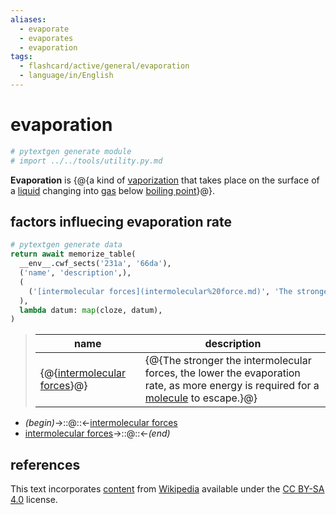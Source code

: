 ```yaml
---
aliases:
  - evaporate
  - evaporates
  - evaporation
tags:
  - flashcard/active/general/evaporation
  - language/in/English
---
```


# evaporation

```Python
# pytextgen generate module
# import ../../tools/utility.py.md
```

__Evaporation__ is {@{a kind of [vaporization](vaporization.md) that takes place on the surface of a [liquid](liquid.md) changing into [gas](gas.md) below [boiling point](boiling%20point.md)}@}. <!--SR:!2028-02-28,1209,290-->

## factors influecing evaporation rate

```Python
# pytextgen generate data
return await memorize_table(
  __env__.cwf_sects('231a', '66da'),
  ('name', 'description',),
  (
    ('[intermolecular forces](intermolecular%20force.md)', 'The stronger the intermolecular forces, the lower the evaporation rate, as more energy is required for a [molecule](molecule.md) to escape.',),
  ),
  lambda datum: map(cloze, datum),
)
```

<!--pytextgen generate section="231a"--><!-- The following content is generated at 2023-03-26T19:44:39.003825+08:00. Any edits will be overridden! -->

> | name | description |
> |-|-|
> | {@{[intermolecular forces](intermolecular%20force.md)}@} | {@{The stronger the intermolecular forces, the lower the evaporation rate, as more energy is required for a [molecule](molecule.md) to escape.}@} | <!--SR:!2028-05-12,1455,350!2028-01-28,1309,310-->

<!--/pytextgen-->

<!--pytextgen generate section="66da"--><!-- The following content is generated at 2024-01-04T20:17:51.612095+08:00. Any edits will be overridden! -->

- _(begin)_→::@::←[intermolecular forces](intermolecular%20force.md) <!--SR:!2028-05-08,1453,350!2028-08-24,1537,350-->
- [intermolecular forces](intermolecular%20force.md)→::@::←_(end)_ <!--SR:!2026-02-27,494,310!2028-04-30,1446,350-->

<!--/pytextgen-->

## references

This text incorporates [content](https://en.wikipedia.org/wiki/evaporation) from [Wikipedia](Wikipedia.md) available under the [CC BY-SA 4.0](https://creativecommons.org/licenses/by-sa/4.0/) license.
